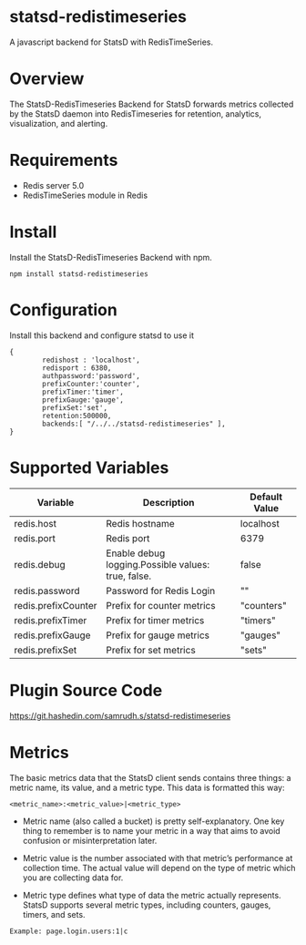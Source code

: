 # statsd-redistimeseries
A javascript backend for StatsD with RedisTimeSeries.

# Overview
The StatsD-RedisTimeseries Backend for StatsD forwards metrics collected by the StatsD daemon into RedisTimeseries for retention, analytics, visualization, and alerting.


# Requirements
- Redis server 5.0
- RedisTimeSeries module in Redis

# Install
Install the StatsD-RedisTimeseries Backend with npm.
```
npm install statsd-redistimeseries

```
# Configuration
Install this backend and configure statsd to use it
```
{
        redishost : 'localhost',
        redisport : 6380,
        authpassword:'password',
        prefixCounter:'counter',
        prefixTimer:'timer',
        prefixGauge:'gauge',
        prefixSet:'set',
        retention:500000,
        backends:[ "/../../statsd-redistimeseries" ], 
}
```
# Supported Variables

| Variable  | Description | Default Value |
| ------------- | ------------- |-------------  |
| redis.host  | Redis hostname  | localhost |
| redis.port  | Redis port  | 6379 |
| redis.debug  | Enable debug logging.Possible values: true, false. | false |
| redis.password  | Password for Redis Login | "" |
| redis.prefixCounter  | Prefix for counter metrics | "counters" |
| redis.prefixTimer  | Prefix for timer metrics | "timers" |
| redis.prefixGauge  | Prefix for gauge metrics | "gauges" |
| redis.prefixSet  | Prefix for set metrics| "sets" |

# Plugin Source Code

https://git.hashedin.com/samrudh.s/statsd-redistimeseries


# Metrics 

The basic metrics data that the StatsD client sends contains three things: a metric name, its value, and a metric type. This data is formatted this way:

``` <metric_name>:<metric_value>|<metric_type> ```

 * Metric name (also called a bucket) is pretty self-explanatory. One key thing to remember is to  name your metric in a way that aims to avoid confusion or misinterpretation later. 

 * Metric value is the number associated with that metric’s performance at collection time. The actual value will depend on the type of metric which you are collecting data for.

* Metric type defines what type of data the metric actually represents. StatsD supports several metric types, including counters, gauges, timers, and sets.

 ```Example: page.login.users:1|c ``` 

